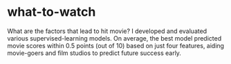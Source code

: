 # what-to-watch
What are the factors that lead to hit movie? I developed and evaluated various supervised-learning models. On average, the best model predicted movie scores within 0.5 points (out of 10) based on just four features, aiding movie-goers and film studios to predict future success early.
